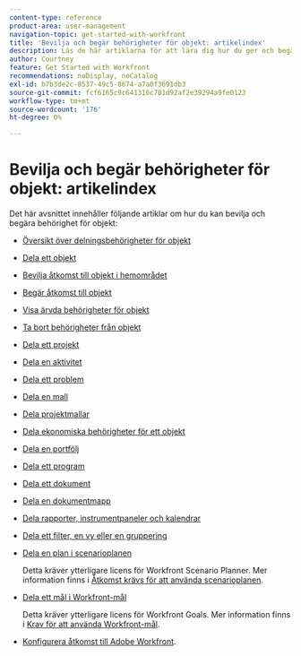 ```yaml
---
content-type: reference
product-area: user-management
navigation-topic: get-started-with-workfront
title: 'Bevilja och begär behörigheter för objekt: artikelindex'
description: Läs de här artiklarna för att lära dig hur du ger och begär behörighet till objekt i Workfront.
author: Courtney
feature: Get Started with Workfront
recommendations: noDisplay, noCatalog
exl-id: b7b3de2c-8537-49c5-8674-a7a0f3691db3
source-git-commit: fcf6165c9c641316c701d92af2e39294a9fe0123
workflow-type: tm+mt
source-wordcount: '176'
ht-degree: 0%

---
```


# Bevilja och begär behörigheter för objekt: artikelindex

Det här avsnittet innehåller följande artiklar om hur du kan bevilja och begära behörighet för objekt:

* [Översikt över delningsbehörigheter för objekt](../../workfront-basics/grant-and-request-access-to-objects/sharing-permissions-on-objects-overview.md)
* [Dela ett objekt](../../workfront-basics/grant-and-request-access-to-objects/share-an-object.md)
* [Bevilja åtkomst till objekt i hemområdet](../../workfront-basics/grant-and-request-access-to-objects/grant-access-home.md)
* [Begär åtkomst till objekt](../../workfront-basics/grant-and-request-access-to-objects/request-access.md)
* [Visa ärvda behörigheter för objekt](../../workfront-basics/grant-and-request-access-to-objects/view-inherited-permissions-on-objects.md)
* [Ta bort behörigheter från objekt](../../workfront-basics/grant-and-request-access-to-objects/remove-permissions-from-objects.md)
* [Dela ett projekt](../../workfront-basics/grant-and-request-access-to-objects/share-a-project.md)
* [Dela en aktivitet](../../workfront-basics/grant-and-request-access-to-objects/share-a-task.md)
* [Dela ett problem](../../workfront-basics/grant-and-request-access-to-objects/share-an-issue.md)
* [Dela en mall](../../workfront-basics/grant-and-request-access-to-objects/share-a-template.md)
* [Dela projektmallar](../../manage-work/projects/create-and-manage-templates/share-project-template.md)
* [Dela ekonomiska behörigheter för ett objekt](../../workfront-basics/grant-and-request-access-to-objects/share-financial-permissions-object.md)
* [Dela en portfölj](../../workfront-basics/grant-and-request-access-to-objects/share-a-portfolio.md)
* [Dela ett program](../../workfront-basics/grant-and-request-access-to-objects/share-a-program.md)
* [Dela ett dokument](../../workfront-basics/grant-and-request-access-to-objects/document-permissions.md)
* [Dela en dokumentmapp](../../workfront-basics/grant-and-request-access-to-objects/share-a-document-folder.md)
* [Dela rapporter, instrumentpaneler och kalendrar](../../workfront-basics/grant-and-request-access-to-objects/permissions-reports-dashboards-calendars.md)
* [Dela ett filter, en vy eller en gruppering](../../reports-and-dashboards/reports/reporting-elements/share-filter-view-grouping.md)
* [Dela en plan i scenarioplanen](../../scenario-planner/share-a-plan.md)

  Detta kräver ytterligare licens för Workfront Scenario Planner. Mer information finns i [Åtkomst krävs för att använda scenarioplanen](../../scenario-planner/access-needed-to-use-sp.md).

* [Dela ett mål i Workfront-mål](../../workfront-goals/workfront-goals-settings/share-a-goal.md)

  Detta kräver ytterligare licens för Workfront Goals. Mer information finns i [Krav för att använda Workfront-mål](../../workfront-goals/goal-management/access-needed-for-wf-goals.md).

* [Konfigurera åtkomst till Adobe Workfront](../../administration-and-setup/add-users/configure-and-grant-access/configure-access.md).
